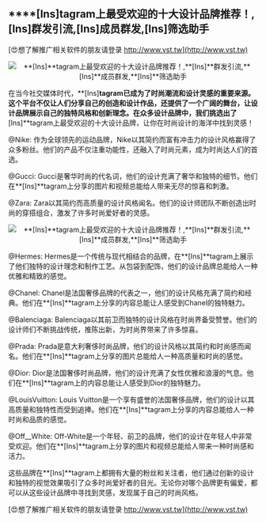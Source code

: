 ## ****[Ins]**tagram上最受欢迎的十大设计品牌推荐！,**[Ins]**群发引流,**[Ins]**成员群发,**[Ins]**筛选助手**

[😍想了解推广相关软件的朋友请登录 http://www.vst.tw](http://www.vst.tw)

 <center><img src="https://vst.tw/MP4/tuiguang/png/7.png" alt="**[Ins]**tagram上最受欢迎的十大设计品牌推荐！,**[Ins]**群发引流,**[Ins]**成员群发,**[Ins]**筛选助手"></center>

在当今社交媒体时代，**[Ins]**tagram已成为了时尚潮流和设计灵感的重要来源。这个平台不仅让人们分享自己的创造和设计作品，还提供了一个广阔的舞台，让设计品牌展示自己的独特风格和创新理念。在众多设计品牌中，我们挑选出了**[Ins]**tagram上最受欢迎的十大设计品牌，让你在时尚设计的海洋中找到灵感！

@Nike: 作为全球领先的运动品牌，Nike以其简约而富有冲击力的设计风格赢得了众多粉丝。他们的产品不仅注重功能性，还融入了时尚元素，成为时尚达人们的首选。

@Gucci: Gucci是奢华时尚的代名词，他们的设计充满了奢华和独特的细节。他们在**[Ins]**tagram上分享的图片和视频总能给人带来无尽的惊喜和刺激。

@Zara: Zara以其简约而高质量的设计风格闻名。他们的设计师团队不断创造出时尚的穿搭组合，激发了许多时尚爱好者的灵感。

 <center><img src="https://vst.tw/MP4/tuiguang/png/8.png" alt="**[Ins]**tagram上最受欢迎的十大设计品牌推荐！,**[Ins]**群发引流,**[Ins]**成员群发,**[Ins]**筛选助手"></center>

@Hermes: Hermes是一个传统与现代相结合的品牌，在**[Ins]**tagram上展示了他们独特的设计理念和制作工艺。从包袋到配饰，他们的设计品牌总能给人一种优雅和精致的感觉。

@Chanel: Chanel是法国奢侈品牌的代表之一，他们的设计风格充满了简约和经典。他们在**[Ins]**tagram上分享的内容总能让人感受到Chanel的独特魅力。

@Balenciaga: Balenciaga以其前卫而独特的设计风格在时尚界备受赞誉。他们的设计师们不断挑战传统，推陈出新，为时尚界带来了许多惊喜。

@Prada: Prada是意大利奢侈时尚品牌，他们的设计风格以其简约和时尚感而闻名。他们在**[Ins]**tagram上分享的图片总能给人一种高质量和时尚的感觉。

@Dior: Dior是法国奢侈时尚品牌，他们的设计充满了女性优雅和浪漫的气息。他们在**[Ins]**tagram上的内容总能让人感受到Dior的独特魅力。

@LouisVuitton: Louis Vuitton是一个享有盛誉的法国奢侈品牌，他们的设计以其高质量和独特性而受到追捧。他们在**[Ins]**tagram上分享的内容总能给人一种时尚和品质的感觉。

@Off__White: Off-White是一个年轻、前卫的品牌，他们的设计在年轻人中非常受欢迎。他们在**[Ins]**tagram上分享的图片和视频总能给人带来一种时尚感和活力。

这些品牌在**[Ins]**tagram上都拥有大量的粉丝和关注者，他们通过创新的设计和独特的视觉效果吸引了众多时尚爱好者的目光。无论你对哪个品牌更有偏爱，都可以从这些设计品牌中寻找到灵感，发现属于自己的时尚风格。

[😍想了解推广相关软件的朋友请登录 http://www.vst.tw](http://www.vst.tw)



